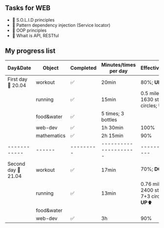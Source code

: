 ## Tasks for WEB
+ 📌 S.O.L.I.D principles
+ 📌 Pattern dependency injection (Service locator)
+ 📌 OOP principles
+ 📌 Whait is API, RESTful


## My progress list
| Day&Date | Object | Completed | Minutes/times per day | Effectiveness |
| -------- | ------ | --------- | --------------------- | ------------- |
| First day 📆 20.04 | workout | ✅ | 20min | 80%; **UP**⬆️ |
|  | running | ✅ | 15min | 0.5 miles; 1630 steps; 7 circles; **UP**⬆️ |
|  | food&water | ✅ | 5 times; 3 bottles |
|  | web-dev | ✅ | 1h 30min | 100% |
|  | mathematics | ✅ | 2h 15min | 90% |
| ------------ | ------ | --------- | --------------------- | ------------- |
| Second day 📆 21.04 | workout | ✅ | 17min | 70%; **DOWN**⬇️ |
|  | running | ✅ | 13min | 0.76 miles; 2400 steps; 7+3 circles; **UP**⬆️ |
|  | food&water |  |  |
|  | web-dev | ✅ | 3h | 90% |

